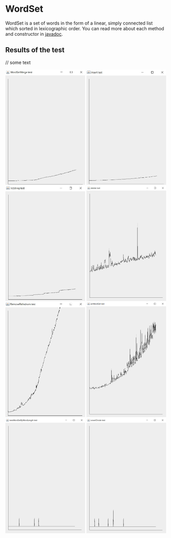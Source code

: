 # WordSet
WordSet is a set of words in the form of a linear, simply connected list which sorted in lexicographic order. You can read more about each method and constructor in [javadoc](/https://github.com/chackydude/MyWordSet/raw/master/javadoc/WordSet.html).

## Results of the test

// some text

<img src="https://github.com/chackydude/MyWordSet/raw/master/img/WordSetMerge.jpg" width="250" height="360"/>  <img src="https://github.com/chackydude/MyWordSet/raw/master/img/insert.jpg" width="250" height="360"/>  <img src="https://github.com/chackydude/MyWordSet/raw/master/img/toString.jpg" width="250" height="360"/>  <img src="https://github.com/chackydude/MyWordSet/raw/master/img/delete.jpg" width="250" height="360"/>  <img src="https://github.com/chackydude/MyWordSet/raw/master/img/removePalindrome.jpg" width="250" height="360"/>  <img src="https://github.com/chackydude/MyWordSet/raw/master/img/arrWordSet.png" width="250" height="360"/>  <img src="https://github.com/chackydude/MyWordSet/raw/master/img/newWordSetBywordLength.png" width="250" height="360"/>  <img src="https://github.com/chackydude/MyWordSet/raw/master/img/vowelDivide.png" width="250" height="360"/>  





